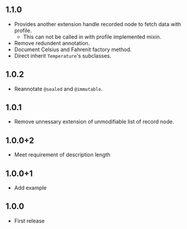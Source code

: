 ## 1.1.0

* Provides another extension handle recorded node to fetch data with profile.
    * This can not be called in with profile implemented mixin.
* Remove redundent annotation.
* Document Celsius and Fahrenit factory method.
* Direct inherit `Temperature`'s subclasses.

## 1.0.2

* Reannotate `@sealed` and `@immutable`.

## 1.0.1

* Remove unnessary extension of unmodifiable list of record node.

## 1.0.0+2

* Meet requirement of description length

## 1.0.0+1

* Add example

## 1.0.0

* First release